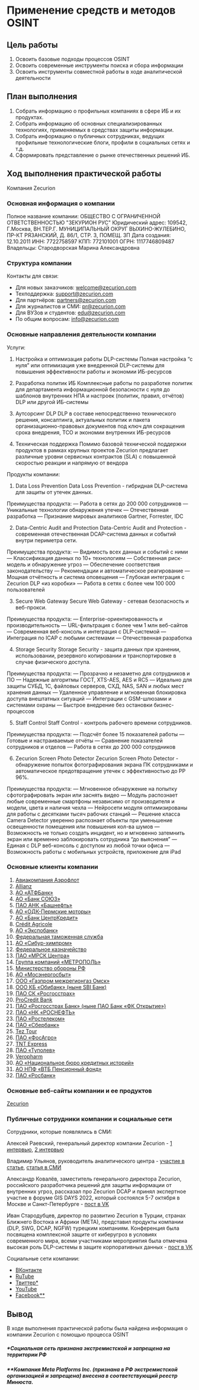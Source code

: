 # Применение средств и методов OSINT

## Цель работы

1. Освоить базовые подходы процессов OSINT
2. Освоить современные инструменты поиска и сбора информации
3. Освоить инструменты совместной работы в ходе аналитической деятельности

## План выполнения

1. Собрать информацию о профильных компаниях в сфере ИБ и их продуктах.
2. Собрать информацию об основных специализированных технологиях, применяемых в средствах защиты информации.
3. Собрать информацию о публичных сотрудниках, ведущих профильные технологические блоги, профили в социальных сетях и т.д.
4. Сформировать представление о рынке отечественных решений ИБ.

## Ход выполнения практической работы

Компания Zecurion

### Основная информация о компании

Полное название компании: ОБЩЕСТВО С ОГРАНИЧЕННОЙ ОТВЕТСТВЕННОСТЬЮ "ЗЕКУРИОН РУС"
Юридический адрес: 109542, Г.Москва, ВН.ТЕР.Г. МУНИЦИПАЛЬНЫЙ ОКРУГ ВЫХИНО-ЖУЛЕБИНО, ПР-КТ РЯЗАНСКИЙ, Д. 86/1, СТР. 3, ПОМЕЩ. 3П
Дата создания: 12.10.2011
ИНН: 7722758597
КПП: 772101001
ОГРН: 1117746809487
Владельцы: Стародворская Марина Александровна

### Структура компании

Контакты для связи:

- Для новых заказчиков: welcome@zecurion.com
- Техподдержка: support@zecurion.com
- Для партнёров: partners@zecurion.com
- Для журналистов и СМИ: pr@zecurion.com
- Для ВУЗов и студентов: edu@zecurion.com
- По общим вопросам: info@zecurion.com

### Основные направления деятельности компании

Услуги:

1. Настройка и оптимизация работы DLP-системы
Полная настройка “с нуля” или оптимизация уже внедренной DLP-системы для повышения эффективности работы и экономии ИБ-ресурсов

2. Разработка политик ИБ
Комплексные работы по разработке политик для департамента информационной безопасности с нуля до шаблонов внутренних НПА и настроек (политик, правил, отчётов) DLP или другой ИБ-системы

3. Аутсорсинг DLP
DLP в составе непосредственно технического решения, консалтинга, актуальных политик и пакета организационно-правовых документов под ключ для сокращения срока внедрения, ТСО и экономии внутренних ИБ-ресурсов

4. Техническая поддержка
Помимо базовой технической поддержки продуктов в рамках крупных проектов Zecurion предлагает различные уровни сервисных контрактов (SLA) с повышенной скоростью реакции и напрямую от вендора

Продукты компании: 

1. Data Loss Prevention
Data Loss Prevention - гибридная DLP-система для защиты от утечек данных.

Преимущества продукта:
— Работа в сетях до 200 000 сотрудников
— Уникальные технологии обнаружения утечек
— Отечественная разработка
— Признание мировых аналитиков Gartner, Forrester, IDC

2. Data-Centric Audit and Protection
Data-Centric Audit and Protection - современная отечественная DCAP-система данных и событий внутри периметра сети.

Преимущества продукта:
— Видимость всех данных и событий с ними
— Классификация данных по 10+ технологиям
— Собственная риск-модель и обнаружение угроз
— Обеспечение соответствия законодательству
— Рекомендации и автоматическое реагирование
— Мощная отчётность и система оповещения
— Глубокая интеграция с Zecurion DLP «из коробки»
— Работа в сетях с более чем 100 000 пользователей

3. Secure Web Gateway
Secure Web Gateway - сетевая безопасность и веб-прокси.

Преимущества продукта:
— Enterprise-ориентированность и производительность
— URL-фильтрация с более чем 1 млн веб-сайтов
— Современная веб-консоль и интеграция с DLP-системой
— Интеграция по ICAP с любыми системами
— Отечественная разработка

4. Storage Security
Storage Security - защита данных при хранении, использовании, резервного копировании и транспортировке в случае физического доступа.

Преимущества продукта:
— Прозрачно и незаметно для сотрудников и ПО
— Надежные алгоритмы ГОСТ, XTS-AES, AES и RC5
— Идеально для защиты СУБД, 1С, файловых серверов, СХД, NAS, SAN и любых мест хранения данных
— Удаленное управление и мгновенная блокировка доступа внештатных ситуаций
— Интеграции с GSM-шлюзами и системами охраны
— Быстрое внедрение без остановки бизнес-процессов

5. Staff Control
Staff Control - контроль рабочего времени сотрудников.

Преимущества продукта:
— Подсчёт более 15 показателей работы
— Готовые и настраиваемые отчёты
— Сравнение показателей сотрудников и отделов
— Работа в сетях до 200 000 сотрудников

6. Zecurion Screen Photo Detector
Zecurion Screen Photo Detector - обнаружение попыток фотографирования экрана ПК сотрудниками и автоматическое предотвращение утечек с эффективностью до PP 96%.

Преимущества продукта:
— Мгновенное обнаружение на попытку сфотографировать экран или заснять видео
— Модуль распознает любые современные смартфоны независимо от производителя и модели, цвета и наличия чехла
— Нейросети модуля оптимизированы для работы с десятками тысяч рабочих станций
— Решение класса Camera Detector уверенно распознает объекты при уменьшение освещенности помещения или повышения кол-ва шумов
— Возможность не только создать инцидент, но и мгновенно затемнить экран или временно заблокировать сотрудника “до выяснения”
— Единая с DLP веб-консоль с доступом из любой точки офиса
— Возможность работы с мобильных устройств, приложение для iPad

### Основные клиенты компании

1. [Авиакомпания Аэрофлот](https://www.aeroflot.ru/ru-ru)
2. [Allianz](https://www.allianz.com/en.html)
3. [АО «АТФБанк»](www.atfbank.kz)
4. [АО «Банк СОЮЗ»](https://banksoyuz.ru/)
5. [ПАО АНК «Башнефть»](https://www.bashneft.ru/)
6. [АО «ОДК-Пермские моторы»](https://perm-motors.ru/)
7. [АО «Банк ЦентрКредит»](https://www.bcc.kz/)
8. [Crédit Agricole](https://www.credit-agricole.com/en)
9. [АО «Экспобанк»](https://expobank.ru/)
10. [Федеральная таможенная служба](https://customs.gov.ru/)
11. [АО «Сибур-химпром»](https://www.sibur.ru/SiburKhimprom/)
12. [Федеральное казначейство](https://roskazna.gov.ru/)
13. [ПАО «МРСК Центра»](https://mrsk-1.ru/)
14. [Группа компаний «МЕТРОПОЛЬ»](http://www.metropolgroup.ru/index.wbp)
15. [Министерство обороны РФ](https://mil.ru/)
16. [АО «Мосэнергосбыт»](https://www.mosenergosbyt.ru/)
17. [ООО «Газпром межрегионгаз Омск»](https://www.omskregiongaz.ru/)
18. [ООО КБ «Обибанк» (ныне SBI Банк)](https://sbibankllc.ru/node/346)
19. [ПАО СК «Росгосстрах»](https://www.rgs.ru/)
20. [ProCredit Bank](https://www.procreditbank.md/ru)
21. [ПАО «Росгосстрах Банк» (ныне ПАО Банк «ФК Открытие»)](https://www.open.ru/roa?migration=rgsb)
22. [ПАО «НК «РОСНЕФТЬ»](https://www.rosneft.ru/)
23. [ПАО «Ростелеком»](https://msk.rt.ru/)
24. [ПАО «Сбербанк»](http://www.sberbank.ru/ru/person)
25. [Tez Tour](https://www.tez-tour.com/)
26. [ПАО «ФосАгро»](https://www.phosagro.ru/)
27. [TNT Express](https://www.tnt.com/express/ru_ru/site/home.html)
28. [ПАО «Туполев»](https://www.tupolev.ru/)
29. [Veropharm](https://veropharm.ru/)
30. [АО «Национальное бюро кредитных историй»](https://nbki.ru/)
31. [АО НПФ «ВТБ Пенсионный фонд»](https://www.vtbnpf.ru/)
32. [ПАО «Росбанк»](https://www.rosbank.ru/)

### Основные веб-сайты компании и ее продуктов

[Zecurion](https://zecurion.ru/)

### Публичные сотрудники компании и социальные сети

Сотрудники, которые появлялись в СМИ:

Алексей Раевский, генеральный директор компании Zecurion - [1 интервью](https://www.tadviser.ru/index.php/%D0%A1%D1%82%D0%B0%D1%82%D1%8C%D1%8F:%D0%90%D0%BB%D0%B5%D0%BA%D1%81%D0%B5%D0%B9_%D0%A0%D0%B0%D0%B5%D0%B2%D1%81%D0%BA%D0%B8%D0%B9,_Zecurion:_DLP-%D1%81%D0%B8%D1%81%D1%82%D0%B5%D0%BC%D0%B0_%E2%80%93_%D1%8D%D1%82%D0%BE_%D0%BD%D0%B5_%D1%81%D0%B5%D1%80%D0%B5%D0%B1%D1%80%D1%8F%D0%BD%D0%B0%D1%8F_%D0%BF%D1%83%D0%BB%D1%8F,_%D0%B0_%D0%BF%D1%80%D0%BE%D0%B4%D0%B2%D0%B8%D0%BD%D1%83%D1%82%D1%8B%D0%B9_%D0%B8%D0%BD%D1%81%D1%82%D1%80%D1%83%D0%BC%D0%B5%D0%BD%D1%82_%D0%B2%D0%BD%D1%83%D1%82%D1%80%D0%B5%D0%BD%D0%BD%D0%B5%D0%B3%D0%BE_%D0%BA%D0%BE%D0%BD%D1%82%D1%80%D0%BE%D0%BB%D1%8F), [2 интервью](https://www.probusinesstv.ru/programs/109/33138/)

Владимир Ульянов, руководитель аналитического центра - [участие в статье](https://www.vedomosti.ru/technology/articles/2023/02/22/964145-gosduma-predlozhila-porabotat), [статья в СМИ](https://www.rbc.ru/life/news/63d8ddf49a79476ae66207fb)

Александр Ковалёв, заместитель генерального директора Zecurion, российского разработчика решений для защиты информации от внутренних угроз, рассказал про Zecurion DCAP и принял экспертное участие в форуме GIS DAYS 2022, который состоялся 5-7 октября в Москве и Санкт-Петербурге - [пост в VK](https://vk.com/zecurionrussia?w=wall-164932615_56)

Иван Стародубцев, директор по развитию Zecurion в Турции, странах Ближнего Востока и Африки (МЕТА), представил продукты компании (DLP, SWG, DCAP, NGFW) турецким компаниям. Конференция была посвящена комплексной защите от киберугроз в условиях современного мира, всеми участниками мероприятия была отмечена высокая роль DLP-системы в защите корпоративных данных - [пост в VK](https://vk.com/zecurionrussia?w=wall-164932615_70)

Социальные сети компании:

- [ВКонтакте](https://vk.com/zecurionrussia)
- [RuTube](https://rutube.ru/channel/25391654/)
- [Твиттер*](https://twitter.com/zecurion?lang=en)
- [YouTube](https://www.youtube.com/@ZecurionRUS)
- [Facebook**](https://www.facebook.com/Zecurion/)

## Вывод

В ходе выполнения практической работы была найдена информация о компании Zecurion с помощью процесса OSINT


##### *Социальная сеть признана экстремистской и запрещена на территории РФ
##### **Компания Meta Platforms Inc. (признана в РФ экстремистской организацией и запрещена) внесена в соответствующий реестр Минюста.
